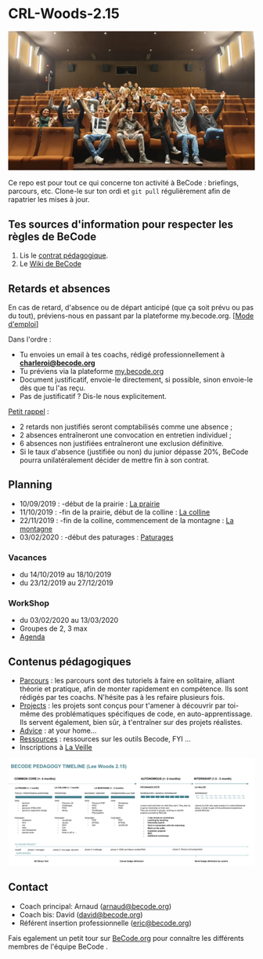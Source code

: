 # CRL-Woods-2.15

<img src="Assets/woods.jpeg" width="800">

Ce repo est pour tout ce qui concerne ton activité à BeCode : briefings, parcours, etc.
Clone-le sur ton ordi et `git pull` régulièrement afin de rapatrier les mises à jour.

## Tes sources d'information pour respecter les règles de BeCode

1. Lis le [contrat pédagogique](../../../BeCode/blob/master/contratpedagogique.md).
1. Le [Wiki de BeCode](https://github.com/becodeorg/BeCode/wiki)

## Retards et absences

En cas de retard, d'absence ou de départ anticipé (que ça soit prévu ou pas du tout), préviens-nous en passant par la plateforme my.becode.org. [[Mode d'emploi](https://github.com/becodeorg/BeCode/blob/master/mybecode-absence-fr.md)]

Dans l'ordre :

- Tu envoies un email à tes coachs, rédigé professionnellement à **charleroi@becode.org**
- Tu préviens via la plateforme [my.becode.org](https://my.becode.org)
- Document justificatif, envoie-le directement, si possible, sinon envoie-le dès que tu l'as reçu.
- Pas de justificatif ? Dis-le nous explicitement.

[Petit rappel](https://github.com/becodeorg/BeCode/blob/master/contratpedagogique.md#sanctions) :

- 2 retards non justifiés seront comptabilisés comme une absence ;
- 2 absences entraîneront une convocation en entretien individuel ;
- 6 absences non justifiées entraîneront une exclusion définitive.
- Si le taux d'absence (justifiée ou non) du junior dépasse 20%, BeCode pourra unilatéralement décider de mettre fin à son contrat.

## Planning

- 10/09/2019 : -début de la prairie : [La prairie](Parcours/01-Prairie)
- 11/10/2019 : -fin de la prairie, début de la colline : [La colline](Parcours/02-Colline)
- 22/11/2019 : -fin de la colline, commencement de la montagne : [La montagne](Parcours/03-Montagne)
- 03/02/2020 : -début des paturages : [Paturages](Parcours/04-Paturages)

### Vacances

- du 14/10/2019 au 18/10/2019
- du 23/12/2019 au 27/12/2019

### WorkShop

- du 03/02/2020 au 13/03/2020
- Groupes de 2, 3 max
- [Agenda](https://docs.google.com/spreadsheets/d/1KLIZz_5032xxEhTIME6qObbI8jvUSP8oPVq9WerYS3Q/edit?usp=sharing)


## Contenus pédagogiques

- [Parcours](/Parcours) : les parcours sont des tutoriels à faire en solitaire, alliant théorie et pratique, afin de monter rapidement en compétence. Ils sont rédigés par tes coachs. N'hésite pas à les refaire plusieurs fois.  
- [Projects](/Projects) : les projets sont conçus pour t'amener à découvrir par toi-même des problématiques spécifiques de code, en auto-apprentissage. Ils servent également, bien sûr, à t'entraîner sur des projets réalistes.
- [Advice](/Advice) : at your home...
- [Ressources](/Ressources) : ressources sur les outils Becode, FYI ...
- Inscriptions à [La Veille](https://github.com/becodeorg/The-Watch/tree/master/CRL-Woods-1.9)

<img src="./Assets/PedagogyTimelineLeeWoods 2-15.png" width="600">

## Contact

- Coach principal: Arnaud (arnaud@becode.org)
- Coach bis: David (david@becode.org)
- Référent insertion professionnelle (eric@becode.org)

Fais egalement un petit tour sur [BeCode.org](https://www.becode.org/partners/index.html) pour connaître les différents membres de l'équipe BeCode .

